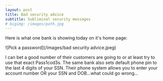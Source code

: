 ```yaml
---
layout: post
title: Bad security advice
subtitle: Subliminal security messages
# bigimg: /images/path.jpg
---
```


Here is what one bank is showing today on it's home page:

![Pick a password](/images/bad security advice.jpeg)

I can bet a good number of their customers are going to or at least try to use that exact Pass1cod3s.
The same bank also sets default phone pin to the last 4 digits of your SSN. Their phone system allows you to enter your account number OR your SSN and DOB...what could go wrong...
